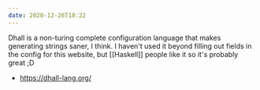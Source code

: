 ```yaml
---
date: 2020-12-26T18:22
---
```


Dhall is a non-turing complete configuration language that makes generating
strings saner, I think. I haven't used it beyond filling out fields in the
config for this website, but [[Haskell]] people like it so it's probably great
;D

- https://dhall-lang.org/
